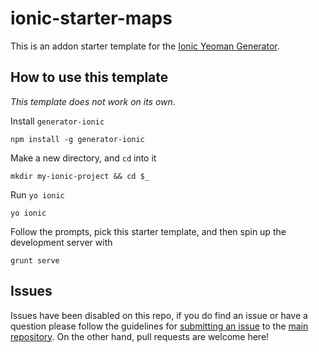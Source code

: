 ionic-starter-maps
==========================
This is an addon starter template for the [Ionic Yeoman Generator][main-repo].

## How to use this template

*This template does not work on its own*.

Install `generator-ionic`
```
npm install -g generator-ionic
```

Make a new directory, and `cd` into it
```
mkdir my-ionic-project && cd $_
```

Run `yo ionic`
```
yo ionic
```

Follow the prompts, pick this starter template, and then spin up the development server with
```
grunt serve
```

## Issues
Issues have been disabled on this repo, if you do find an issue or have a question please follow the guidelines for [submitting an issue](https://github.com/diegonetto/generator-ionic/blob/master/contributing.md#issue-submission) to the [main repository][main-repo]. On the other hand, pull requests are welcome here!

[main-repo]: https://github.com/diegonetto/generator-ionic
